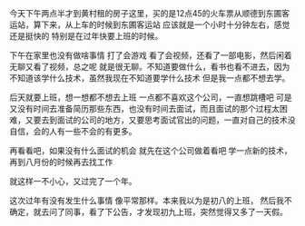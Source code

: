 今天下午两点半才到黄村租的房子这里，买的是12点45的火车票从顺德到东圃客运站，算下来，从上车的时候到东圃客运站 应该就是一个小时十分钟左右，感觉还是挺快的 特别是在过年快要上班的时候。

下午在家里也没有做啥事情 打了会游戏 看了会视频，还看了一部电影，然后闲着无聊又看了视频，总之呢 就是很无聊。不知道要做什么，看书也看不进去，因为不知道该学什么技术，虽然我现在不知道要学什么技术 但是我一点都不想去学。

后天就要上班，想一想都不想去上班 一点都不喜欢这个公司，一直想跳槽吧 可是又没有时间去准备简历那些东西，也没有时间去面试，而且面试的那个过程太困难，又要去到面试的公司的地方，又要思考面试官出的问题，一直对自己的技术没自信，会的人有一些不会的有更多。

再看看吧，如果没有什么面试的机会 就先在这个公司做着看吧 学一点新的技术，再到八月份的时候再去找工作 

就这样一不小心，又过完了一个年。

这次过年有没有发生什么事情 像平常那样。本来我以为是初八的上班， 然后我不确定，就去问了同事，看了下公告，才发现初九上班，突然觉得又多了一天假。